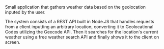 Small application that gathers weather data based on the geolocation inputed by the user.

The system consists of a REST API built in Node.JS that handles requests from a client inputting an arbitrary location, converting it to Geolocational Codes utilizing the Geocode API.
Then it searches for the location's current weather using a free weather search API and finally shows it to the client on screen.
